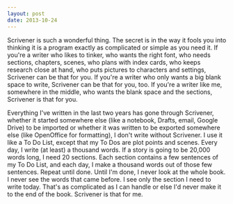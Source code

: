 ```yaml
---
layout: post
date: 2013-10-24
---
```


Scrivener is such a wonderful thing. The secret is in the way it fools you into thinking it is a program exactly as complicated or simple as you need it. If you're a writer who likes to tinker, who wants the right font, who needs sections, chapters, scenes, who plans with index cards, who keeps research close at hand, who puts pictures to characters and settings, Scrivener can be that for you. If you're a writer who only wants a big blank space to write, Scrivener can be that for you, too. If you're a writer like me, somewhere in the middle, who wants the blank space and the sections, Scrivener is that for you.

Everything I've written in the last two years has gone through Scrivener, whether it started somewhere else (like a notebook, Drafts, email, Google Drive) to be imported or whether it was written to be exported somewhere else (like OpenOffice for formatting), I don't write without Scrivener. I use it like a To Do List, except that my To Dos are plot points and scenes. Every day, I write (at least) a thousand words. If a story is going to be 20,000 words long, I need 20 sections. Each section contains a few sentences of my To Do List, and each day, I make a thousand words out of those few sentences. Repeat until done. Until I'm done, I never look at the whole book. I never see the words that came before. I see only the section I need to write today. That's as complicated as I can handle or else I'd never make it to the end of the book. Scrivener is that for me. 

